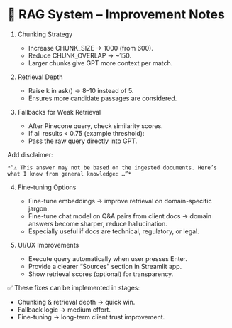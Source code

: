 # 📌 RAG System – Improvement Notes
1. Chunking Strategy
    - Increase CHUNK_SIZE → 1000 (from 600).
    - Reduce CHUNK_OVERLAP → ~150.
    - Larger chunks give GPT more context per match.

2. Retrieval Depth
    - Raise k in ask() → 8–10 instead of 5.
    - Ensures more candidate passages are considered.

3. Fallbacks for Weak Retrieval
    - After Pinecone query, check similarity scores.
    - If all results < 0.75 (example threshold):
    - Pass the raw query directly into GPT.

Add disclaimer:
    
    *“⚠️ This answer may not be based on the ingested documents. Here’s what I know from general knowledge: …”*

4. Fine-tuning Options
    - Fine-tune embeddings → improve retrieval on domain-specific jargon.
    - Fine-tune chat model on Q&A pairs from client docs → domain answers become sharper, reduce hallucination.
    - Especially useful if docs are technical, regulatory, or legal.

5. UI/UX Improvements
    - Execute query automatically when user presses Enter.
    - Provide a clearer “Sources” section in Streamlit app.
    - Show retrieval scores (optional) for transparency.

✅ These fixes can be implemented in stages:
- Chunking & retrieval depth → quick win.
- Fallback logic → medium effort.
- Fine-tuning → long-term client trust improvement.